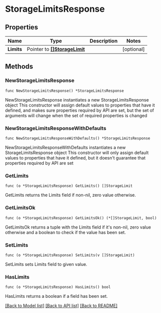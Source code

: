 # StorageLimitsResponse

## Properties

Name | Type | Description | Notes
------------ | ------------- | ------------- | -------------
**Limits** | Pointer to [**[]StorageLimit**](StorageLimit.md) |  | [optional] 

## Methods

### NewStorageLimitsResponse

`func NewStorageLimitsResponse() *StorageLimitsResponse`

NewStorageLimitsResponse instantiates a new StorageLimitsResponse object
This constructor will assign default values to properties that have it defined,
and makes sure properties required by API are set, but the set of arguments
will change when the set of required properties is changed

### NewStorageLimitsResponseWithDefaults

`func NewStorageLimitsResponseWithDefaults() *StorageLimitsResponse`

NewStorageLimitsResponseWithDefaults instantiates a new StorageLimitsResponse object
This constructor will only assign default values to properties that have it defined,
but it doesn't guarantee that properties required by API are set

### GetLimits

`func (o *StorageLimitsResponse) GetLimits() []StorageLimit`

GetLimits returns the Limits field if non-nil, zero value otherwise.

### GetLimitsOk

`func (o *StorageLimitsResponse) GetLimitsOk() (*[]StorageLimit, bool)`

GetLimitsOk returns a tuple with the Limits field if it's non-nil, zero value otherwise
and a boolean to check if the value has been set.

### SetLimits

`func (o *StorageLimitsResponse) SetLimits(v []StorageLimit)`

SetLimits sets Limits field to given value.

### HasLimits

`func (o *StorageLimitsResponse) HasLimits() bool`

HasLimits returns a boolean if a field has been set.


[[Back to Model list]](../README.md#documentation-for-models) [[Back to API list]](../README.md#documentation-for-api-endpoints) [[Back to README]](../README.md)


